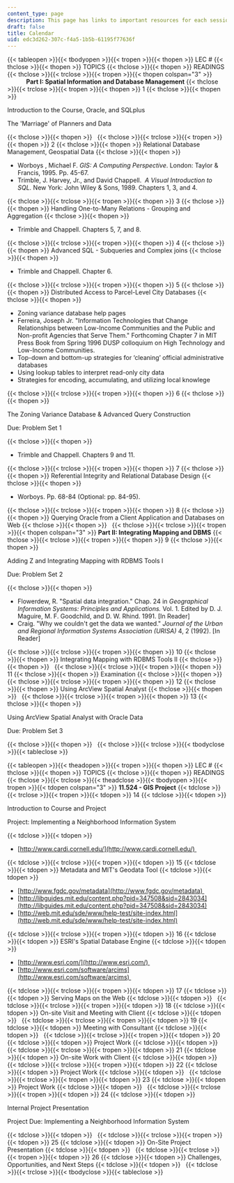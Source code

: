 ```yaml
---
content_type: page
description: This page has links to important resources for each session of the course.
draft: false
title: Calendar
uid: edc3d262-307c-f4a5-1b5b-61195f77636f
---
```

{{< tableopen >}}{{< tbodyopen >}}{{< tropen >}}{{< thopen >}}
LEC #
{{< thclose >}}{{< thopen >}}
TOPICS
{{< thclose >}}{{< thopen >}}
READINGS
{{< thclose >}}{{< trclose >}}{{< tropen >}}{{< thopen colspan="3" >}}
           **Part I: Spatial Information and Database Management**
{{< thclose >}}{{< trclose >}}{{< tropen >}}{{< thopen >}}
1
{{< thclose >}}{{< thopen >}}

Introduction to the Course, Oracle, and SQLplus

The 'Marriage' of Planners and Data

{{< thclose >}}{{< thopen >}}
 
{{< thclose >}}{{< trclose >}}{{< tropen >}}{{< thopen >}}
2
{{< thclose >}}{{< thopen >}}
Relational Database Management, Geospatial Data
{{< thclose >}}{{< thopen >}}

- Worboys , Michael F. *GIS: A Computing Perspective*. London: Taylor & Francis, 1995. Pp. 45-67.
- Trimble, J. Harvey, Jr., and David Chappell.  *A Visual Introduction to SQL.* New York: John Wiley & Sons, 1989. Chapters 1, 3, and 4.

{{< thclose >}}{{< trclose >}}{{< tropen >}}{{< thopen >}}
3
{{< thclose >}}{{< thopen >}}
Handling One-to-Many Relations - Grouping and Aggregation
{{< thclose >}}{{< thopen >}}

- Trimble and Chappell. Chapters 5, 7, and 8.

{{< thclose >}}{{< trclose >}}{{< tropen >}}{{< thopen >}}
4
{{< thclose >}}{{< thopen >}}
Advanced SQL - Subqueries and Complex joins
{{< thclose >}}{{< thopen >}}

- Trimble and Chappell. Chapter 6.

{{< thclose >}}{{< trclose >}}{{< tropen >}}{{< thopen >}}
5
{{< thclose >}}{{< thopen >}}
Distributed Access to Parcel-Level City Databases
{{< thclose >}}{{< thopen >}}

- Zoning variance database help pages
- Ferreira, Joseph Jr. "Information Technologies that Change Relationships between Low-Income Communities and the Public and Non-profit Agencies that Serve Them." Forthcoming Chapter 7 in MIT Press Book from Spring 1996 DUSP colloquium on High Technology and Low-Income Communities.
- Top-down and bottom-up strategies for ‘cleaning’ official administrative databases
- Using lookup tables to interpret read-only city data
- Strategies for encoding, accumulating, and utilizing local knowlege

{{< thclose >}}{{< trclose >}}{{< tropen >}}{{< thopen >}}
6
{{< thclose >}}{{< thopen >}}

The Zoning Variance Database & Advanced Query Construction

Due: Problem Set 1

{{< thclose >}}{{< thopen >}}

- Trimble and Chappell. Chapters 9 and 11.

{{< thclose >}}{{< trclose >}}{{< tropen >}}{{< thopen >}}
7
{{< thclose >}}{{< thopen >}}
Referential Integrity and Relational Database Design
{{< thclose >}}{{< thopen >}}

- Worboys. Pp. 68-84 (Optional: pp. 84-95).

{{< thclose >}}{{< trclose >}}{{< tropen >}}{{< thopen >}}
8
{{< thclose >}}{{< thopen >}}
Querying Oracle from a Client Application and Databases on Web
{{< thclose >}}{{< thopen >}}
 
{{< thclose >}}{{< trclose >}}{{< tropen >}}{{< thopen colspan="3" >}}
**Part II: Integrating Mapping and DBMS**
{{< thclose >}}{{< trclose >}}{{< tropen >}}{{< thopen >}}
9
{{< thclose >}}{{< thopen >}}

Adding Z and Integrating Mapping with RDBMS Tools I

Due: Problem Set 2

{{< thclose >}}{{< thopen >}}

- Flowerdew, R. "Spatial data integration." Chap. 24 in *Geographical Information Systems: Principles and Applications.* Vol. 1. Edited by D. J. Maguire, M. F. Goodchild, and D. W. Rhind. 1991. \[In Reader\]
- Craig. "Why we couldn't get the data we wanted." *Journal of the Urban and Regional Information Systems Association (URISA)* 4, 2 (1992). \[In Reader\]

{{< thclose >}}{{< trclose >}}{{< tropen >}}{{< thopen >}}
10
{{< thclose >}}{{< thopen >}}
Integrating Mapping with RDBMS Tools II
{{< thclose >}}{{< thopen >}}
 
{{< thclose >}}{{< trclose >}}{{< tropen >}}{{< thopen >}}
11
{{< thclose >}}{{< thopen >}}
Examination
{{< thclose >}}{{< thopen >}}
 
{{< thclose >}}{{< trclose >}}{{< tropen >}}{{< thopen >}}
12
{{< thclose >}}{{< thopen >}}
Using ArcView Spatial Analyst
{{< thclose >}}{{< thopen >}}
 
{{< thclose >}}{{< trclose >}}{{< tropen >}}{{< thopen >}}
13
{{< thclose >}}{{< thopen >}}

Using ArcView Spatial Analyst with Oracle Data

Due: Problem Set 3

{{< thclose >}}{{< thopen >}}
 
{{< thclose >}}{{< trclose >}}{{< tbodyclose >}}{{< tableclose >}}

{{< tableopen >}}{{< theadopen >}}{{< tropen >}}{{< thopen >}}
LEC #
{{< thclose >}}{{< thopen >}}
TOPICS
{{< thclose >}}{{< thopen >}}
READINGS
{{< thclose >}}{{< trclose >}}{{< theadclose >}}{{< tbodyopen >}}{{< tropen >}}{{< tdopen colspan="3" >}}
**11.524 - GIS Project**
{{< tdclose >}}{{< trclose >}}{{< tropen >}}{{< tdopen >}}
14
{{< tdclose >}}{{< tdopen >}}

Introduction to Course and Project

Project: Implementing a Neighborhood Information System

{{< tdclose >}}{{< tdopen >}}

- [http://www.cardi.cornell.edu/](http://www.cardi.cornell.edu/) 

{{< tdclose >}}{{< trclose >}}{{< tropen >}}{{< tdopen >}}
15
{{< tdclose >}}{{< tdopen >}}
Metadata and MIT's Geodata Tool
{{< tdclose >}}{{< tdopen >}}

- [http://www.fgdc.gov/metadata](http://www.fgdc.gov/metadata) 
- [http://libguides.mit.edu/content.php?pid=347508&sid=2843034](http://libguides.mit.edu/content.php?pid=347508&sid=2843034)
- [http://web.mit.edu/sde/www/help-test/site-index.html](http://web.mit.edu/sde/www/help-test/site-index.html)

{{< tdclose >}}{{< trclose >}}{{< tropen >}}{{< tdopen >}}
16
{{< tdclose >}}{{< tdopen >}}
ESRI's Spatial Database Engine
{{< tdclose >}}{{< tdopen >}}

- [http://www.esri.com/](http://www.esri.com/) 
- [http://www.esri.com/software/arcims](http://www.esri.com/software/arcims) 

{{< tdclose >}}{{< trclose >}}{{< tropen >}}{{< tdopen >}}
17
{{< tdclose >}}{{< tdopen >}}
Serving Maps on the Web
{{< tdclose >}}{{< tdopen >}}
 
{{< tdclose >}}{{< trclose >}}{{< tropen >}}{{< tdopen >}}
18
{{< tdclose >}}{{< tdopen >}}
On-site Visit and Meeting with Client
{{< tdclose >}}{{< tdopen >}}
 
{{< tdclose >}}{{< trclose >}}{{< tropen >}}{{< tdopen >}}
19
{{< tdclose >}}{{< tdopen >}}
Meeting with Consultant
{{< tdclose >}}{{< tdopen >}}
 
{{< tdclose >}}{{< trclose >}}{{< tropen >}}{{< tdopen >}}
20
{{< tdclose >}}{{< tdopen >}}
Project Work
{{< tdclose >}}{{< tdopen >}}
 
{{< tdclose >}}{{< trclose >}}{{< tropen >}}{{< tdopen >}}
21
{{< tdclose >}}{{< tdopen >}}
On-site Work with Client
{{< tdclose >}}{{< tdopen >}}
 
{{< tdclose >}}{{< trclose >}}{{< tropen >}}{{< tdopen >}}
22
{{< tdclose >}}{{< tdopen >}}
Project Work
{{< tdclose >}}{{< tdopen >}}
 
{{< tdclose >}}{{< trclose >}}{{< tropen >}}{{< tdopen >}}
23
{{< tdclose >}}{{< tdopen >}}
Project Work
{{< tdclose >}}{{< tdopen >}}
 
{{< tdclose >}}{{< trclose >}}{{< tropen >}}{{< tdopen >}}
24
{{< tdclose >}}{{< tdopen >}}

Internal Project Presentation

Project Due: Implementing a Neighborhood Information System

{{< tdclose >}}{{< tdopen >}}
 
{{< tdclose >}}{{< trclose >}}{{< tropen >}}{{< tdopen >}}
25
{{< tdclose >}}{{< tdopen >}}
On-Site Project Presentation
{{< tdclose >}}{{< tdopen >}}
 
{{< tdclose >}}{{< trclose >}}{{< tropen >}}{{< tdopen >}}
26
{{< tdclose >}}{{< tdopen >}}
Challenges, Opportunities, and Next Steps
{{< tdclose >}}{{< tdopen >}}
 
{{< tdclose >}}{{< trclose >}}{{< tbodyclose >}}{{< tableclose >}}